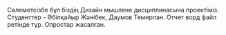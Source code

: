 Сәлеметсізбе бұл біздің Дизайн мышлене дисциплинасына проектіміз. Студенттер - Әбілқайыр Жәнібек, Даумов Темирлан.
Отчет ворд файл ретінде тұр. Опростар жасалған.
